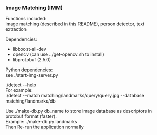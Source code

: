 ### Image Matching (IMM)

Functions included:  
image matching (described in this README), person detector, text extraction

Dependencies:
- libboost-all-dev
- opencv (can use ../get-opencv.sh to install)
- libprotobuf (2.5.0)

Python dependencies:  
see ./start-img-server.py

./detect --help  
For example:  
./detect --match matching/landmarks/query/query.jpg --database matching/landmarks/db

Use ./make-db.py db_name to store image database as descriptors in protobuf
format (faster).  
Example: ./make-db.py landmarks  
Then Re-run the application normally  
